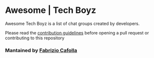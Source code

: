 # Awesome  | Tech Boyz

Awesome Tech Boyz is a list of chat groups created by developers.


Please read the [contribution guidelines](https://github.com/ech-BoyZ-IT/awesome-tech-boyz-it/blob/main/CONTRIBUTING.md) before opening a pull request or contributing to this repository

### Mantained by [Fabrizio Cafolla](https://github.com/FabrizioCafolla)